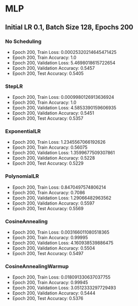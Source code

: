 # MLP
## Initial LR 0.1, Batch Size 128, Epochs 200
### No Scheduling
- Epoch 200, Train Loss: 0.00025320214645471425
- Epoch 200, Train Accuracy: 1.0
- Epoch 200, Validation Loss: 5.4698018615722654
- Epoch 200, Validation Accuracy: 0.5457
- Epoch 200, Test Accuracy: 0.5405
### StepLR
- Epoch 200, Train Loss: 0.0009980126913636924
- Epoch 200, Train Accuracy: 1.0
- Epoch 200, Validation Loss: 4.5853390159606935
- Epoch 200, Validation Accuracy: 0.5451
- Epoch 200, Test Accuracy: 0.5357

### ExponentialLR
- Epoch 200, Train Loss: 1.2345567066192626
- Epoch 200, Train Accuracy: 0.56075
- Epoch 200, Validation Loss: 1.3599677509307861
- Epoch 200, Validation Accuracy: 0.5228
- Epoch 200, Test Accuracy: 0.5229

### PolynomialLR
- Epoch 200, Train Loss: 0.8470497574806214
- Epoch 200, Train Accuracy: 0.7086
- Epoch 200, Validation Loss: 1.29066482963562
- Epoch 200, Validation Accuracy: 0.5597
- Epoch 200, Test Accuracy: 0.5569

### CosineAnnealing
- Epoch 200, Train Loss: 0.003166011080518365
- Epoch 200, Train Accuracy: 0.99995
- Epoch 200, Validation Loss: 4.160938539886475
- Epoch 200, Validation Accuracy: 0.5504
- Epoch 200, Test Accuracy: 0.5497

### CosineAnnealingWarmup
- Epoch 200, Train Loss: 0.018091330637037755
- Epoch 200, Train Accuracy: 0.99945
- Epoch 200, Validation Loss: 3.0512333297729493
- Epoch 200, Validation Accuracy: 0.5444
- Epoch 200, Test Accuracy: 0.5376